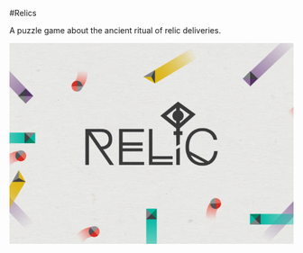 #Relics

A puzzle game about the ancient ritual of relic deliveries.

![Game Splash Screen](splash.png?raw=true)
